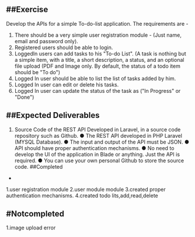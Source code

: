 ##Exercise
-
Develop the APIs for a simple To-do-list application. The requirements are -
1. There should be a very simple user registration module - (Just name, email and
password only).
2. Registered users should be able to login.
3. LoggedIn users can add tasks to his "To-do List". (A task is nothing but a simple
item, with a title, a short description, a status, and an optional file upload (PDF and Image
only. By default, the status of a todo item should be "To do")
4. Logged In user should be able to list the list of tasks added by him.
5. Logged In user can edit or delete his tasks.
6. Logged In user can update the status of the task as ("In Progress" or "Done")

##Expected Deliverables
-
1. Source Code of the REST API Developed in Laravel, in a source code repository such
as Github.
● The REST API developed in PHP Laravel (MYSQL Database).
● The input and output of the API must be JSON.
● API should have proper authentication mechanisms.
● No need to develop the UI of the application in Blade or anything. Just the API is
required.
● You can use your own personal Github to store the source code.
##Completed
-
1.user registration module
2.user module module
3.created proper authentication mechanisms.
4.created todo lits,add,read,delete

#Notcompleted
-
 1.image upload error

